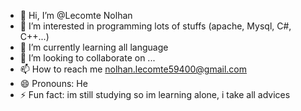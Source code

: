 - 👋 Hi, I’m @Lecomte Nolhan
- 👀 I’m interested in programming lots of stuffs (apache, Mysql, C#, C++...)
- 🌱 I’m currently learning all language 
- 💞️ I’m looking to collaborate on ...
- 📫 How to reach me nolhan.lecomte59400@gmail.com
- 😄 Pronouns: He
- ⚡ Fun fact: im still studying so im learning alone, i take all advices

<!---
AyzoxxRL/AyzoxxRL is a ✨ special ✨ repository because its `README.md` (this file) appears on your GitHub profile.
You can click the Preview link to take a look at your changes.
--->
